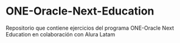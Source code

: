 # ONE-Oracle-Next-Education
Repositorio que contiene ejercicios del programa ONE-Oracle Next Education en colaboración con Alura Latam
